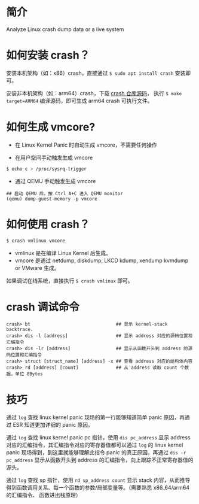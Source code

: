 # 简介

Analyze Linux crash dump data or a live system

# 如何安装 crash？

安装本机架构（如：x86）crash，直接通过 `$ sudo apt install crash` 安装即可。

安装非本机架构（如：arm64）crash，下载 [crash 仓库源码](https://github.com/crash-utility/crash)，
执行 `$ make target=ARM64` 编译源码，即可生成 arm64 crash 可执行文件。

# 如何生成 vmcore?

* 在 Linux Kernel Panic 时自动生成 vmcore，不需要任何操作

* 在用户空间手动触发生成 vmcore

```bash
$ echo c > /proc/sysrq-trigger
```

* 通过 QEMU 手动触发生成 vmcore

```
## 启动 QEMU 后，按 Ctrl A+C 进入 QEMU monitor
(qemu) dump-guest-memory -p vmcore
```

# 如何使用 crash？

```bash
$ crash vmlinux vmcore
```

* vmlinux 是在编译 Linux Kernel 后生成。
* vmcore 是通过 netdump, diskdump, LKCD kdump, xendump kvmdump or VMware 生成。

如果调试在线系统，直接执行 `$ crash vmlinux` 即可。

# crash 调试命令

```
crash> bt                                ## 显示 kernel-stack backtrace.
crash> dis -l [address]                  ## 显示 address 对应的源码位置和汇编指令
crash> dis -lr [address]                 ## 显示从函数开头到 address 的源码位置和汇编指令
crash> struct [struct_name] [address] -x ## 查看 address 对应的结构体内容
crash> rd [address] [count]              ## 从 address 读取 count 个数据，单位 8Bytes
```

# 技巧

通过 `log` 查找 linux kernel panic 现场的第一行能够知道简单 panic 原因，再通过
ESR 知道更加详细的 panic 原因。

通过 `log` 查找 linux kernel panic pc 指针，使用 `dis pc_address` 显示 address
对应的汇编指令，其汇编指令对应的寄存器值都可以通过 `log` 的 linux kernel panic
现场得到，到这里就能够理解此指令 panic 的真正原因。再通过 `dis -r pc_address`
显示从函数开头到 address 的汇编指令，向上跟踪不正常寄存器值的源头。

通过 `log` 查找 sp 指针，使用 `rd sp_address count` 显示 stack 内容，从而推导
得到函数调用关系、每一个函数的参数/局部变量等。（需要熟悉 x86_64/arm64 的汇编指令、
函数进出栈原理）
